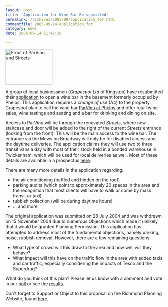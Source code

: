 ```yaml
---
layout: post
title: "Application for Wine Bar Re-submitted"
permalink: /archives/2005/09/application_for.html
commentfile: 2005-09-14-application_for
category: news
date: 2005-09-14 21:42:18

---
```


<a href="/assets/images/2005/ParVinu_Streets.jpg"><img src="/assets/images/2005/ParVinu_Streets-thumb.jpg" width="150" height="112" alt="Front of ParVinu and Streets" class="right"/></a>

A group of local businessmen (<em>Grapespot Ltd</em> of Kingston) have resubmitted their [application](http://www.ukplanning.com/richmond/showCaseFile.do?councilName=London+Borough+of+Richmond+upon+Thames&appNumber=05%2F2442%2FCOU) to open a wine bar in the basement formerly occupied by Phelps. This application requires a *change of use* (A4) to the property. Grapespot plan to call the wine bar [ParVinu at Phelps](http://www.parvinu.co.uk/) and offer retail wine sales, wine tastings and seating and a bar for drinking and dining on site.

Access to ParVinu will be through the renovated *Streets*, where new staircase and door will be added to the right of the current *Streets* entrance (looking from the front). This will be the main access to the wine bar. The entrance via the Mews on Broadway will only be for disabled access and the daytime deliveries. The application claims they will use two to three transit vans a day with most of their stock held in a bonded warehouse in Twickenham, which will be used for local deliveries as well. Most of these details are available in a prospectus [here](http://www.itest.co.uk/grapespot/doc/ParVinu%20-%20A%20prospectus.pdf).

There are many more details in the application regarding:

-   the air conditioning (baffled and hidden on the roof)
-   parking audits (which point to approximately 20 spaces in the area and the recognition that most clients will have to walk or come by mass transit or taxi)
-   rubbish collection (will be during daytime hours)
-   ... and more

The original application was submitted on 28 July 2004 and was withdrawn on 15 November 2004 due to numerous Objections which made it unlikely that it would be granted Planning Permission. This application has attempted to address most of the fundamental objections, namely parking, noise, rubbish removal. However, there are a few remaining questions:

-   What type of crowd will this draw to the area and how well will they behave?
-   What impact will this have on the traffic flow in the area with added taxis and car traffic, especially considering the impacts of Tesco and the Superdrug?

What do you think of this plan? Please let us know with a comment and vote in our [poll](/cgi-bin/poll.cgi?pollname=parvinu) or see the [results](/cgi-bin/poll.cgi?pollname=parvinu&action=results).

Don't forget to Support or Object to this proposal on the Richmond Planning Website, found [here](http://www.ukplanning.com/richmond/showCaseFile.do?councilName=London+Borough+of+Richmond+upon+Thames&appNumber=05%2F2442%2FCOU).
